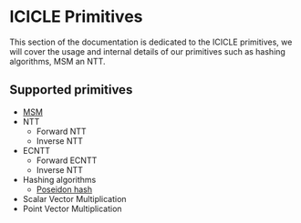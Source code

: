 # ICICLE Primitives

This section of the documentation is dedicated to the ICICLE primitives, we will cover the usage and internal details of our primitives such as hashing algorithms, MSM an NTT.


## Supported primitives


- [MSM](./msm)
- NTT
    - Forward NTT
    - Inverse NTT
- ECNTT
    - Forward ECNTT
    - Inverse NTT
- Hashing algorithms
    - [Poseidon hash](./posedion)
- Scalar Vector Multiplication
- Point Vector Multiplication